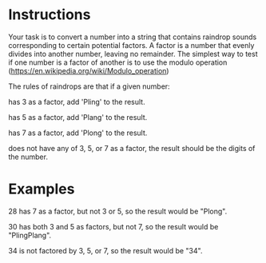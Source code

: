 # Instructions
Your task is to convert a number into a string that contains raindrop sounds corresponding to certain potential factors. 
A factor is a number that evenly divides into another number, leaving no remainder. 
The simplest way to test if one number is a factor of another is to use the modulo operation (https://en.wikipedia.org/wiki/Modulo_operation)

The rules of raindrops are that if a given number:

has 3 as a factor, add 'Pling' to the result.

has 5 as a factor, add 'Plang' to the result.

has 7 as a factor, add 'Plong' to the result.

does not have any of 3, 5, or 7 as a factor, the result should be the digits of the number.

# Examples
28 has 7 as a factor, but not 3 or 5, so the result would be "Plong".

30 has both 3 and 5 as factors, but not 7, so the result would be "PlingPlang".

34 is not factored by 3, 5, or 7, so the result would be "34".
